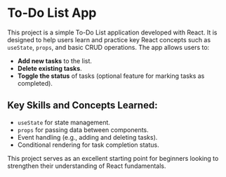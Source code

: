 # To-Do List App

This project is a simple To-Do List application developed with React. It is designed to help users learn and practice key React concepts such as `useState`, `props`, and basic CRUD operations. The app allows users to:

- **Add new tasks** to the list.
- **Delete existing tasks**.
- **Toggle the status** of tasks (optional feature for marking tasks as completed).

## Key Skills and Concepts Learned:
- `useState` for state management.
- `props` for passing data between components.
- Event handling (e.g., adding and deleting tasks).
- Conditional rendering for task completion status.

This project serves as an excellent starting point for beginners looking to strengthen their understanding of React fundamentals.
